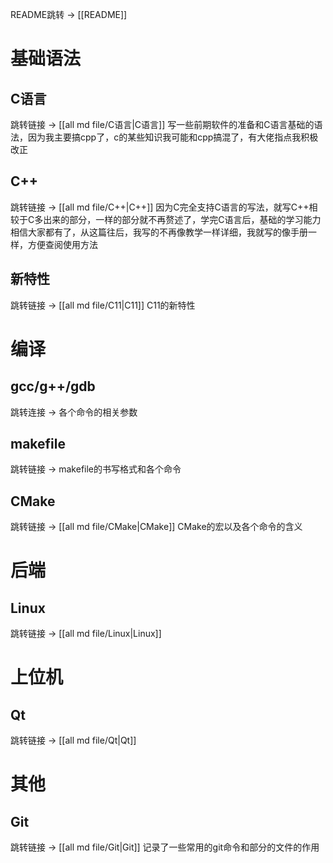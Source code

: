 README跳转 -> [[README]]
# 基础语法

## C语言
跳转链接 -> [[all md file/C语言|C语言]]
写一些前期软件的准备和C语言基础的语法，因为我主要搞cpp了，c的某些知识我可能和cpp搞混了，有大佬指点我积极改正

## C++
跳转链接 -> [[all md file/C++|C++]]
因为C完全支持C语言的写法，就写C++相较于C多出来的部分，一样的部分就不再赘述了，学完C语言后，基础的学习能力相信大家都有了，从这篇往后，我写的不再像教学一样详细，我就写的像手册一样，方便查阅使用方法

## 新特性
跳转链接 -> [[all md file/C11|C11]]
C11的新特性

# 编译

## gcc/g++/gdb
跳转连接 -> 
各个命令的相关参数

## makefile
跳转链接 -> 
makefile的书写格式和各个命令

## CMake
跳转链接 -> [[all md file/CMake|CMake]]
CMake的宏以及各个命令的含义

# 后端

## Linux
跳转链接 -> [[all md file/Linux|Linux]]

# 上位机

## Qt
跳转链接 -> [[all md file/Qt|Qt]]


# 其他

## Git
跳转链接 -> [[all md file/Git|Git]]
记录了一些常用的git命令和部分的文件的作用